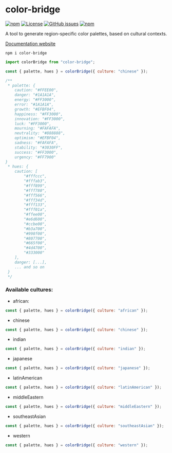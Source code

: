 # color-bridge

[![npm](https://img.shields.io/npm/v/color-bridge)](https://github.com/graphieros/color-bridge)
[![License](https://img.shields.io/badge/license-MIT-green)](https://github.com/graphieros/color-bridge?tab=MIT-1-ov-file#readme)
[![GitHub issues](https://img.shields.io/github/issues/graphieros/color-bridge)](https://github.com/graphieros/color-bridge/issues)
[![npm](https://img.shields.io/npm/dt/color-bridge)](https://github.com/graphieros/color-bridge)

A tool to generate region-specific color palettes, based on cultural contexts.

[Documentation website](https://color-bridge.graphieros.com/)

```
npm i color-bridge
```

```js
import colorBridge from "color-bridge";

const { palette, hues } = colorBridge({ culture: "chinese" });

/**
 * palette: {
    caution: "#FFEE00",
    danger: "#1A1A1A",
    energy: "#FF3000",
    error: "#1A1A1A",
    growth: "#EFBF04",
    happiness: "#FF3000",
    innovation: "#FF3000",
    luck: "#FF3000",
    mourning: "#FAFAFA",
    neutrality: "#888888",
    optimism: "#EFBF04",
    sadness: "#FAFAFA",
    stability: "#3030FF",
    success: "#FF3000",
    urgency: "#FF7900"
}
 * hues: {
    caution: [
        "#fffccc",
        "#fffab3",
        "#fff899",
        "#fff780",
        "#fff566",
        "#fff34d",
        "#fff133",
        "#fff01a",
        "#ffee00",
        "#e6d600",
        "#ccbe00",
        "#b3a700",
        "#998f00",
        "#807700",
        "#665f00",
        "#4d4700",
        "#333000"
    ],
    danger: [...],
    ... and so on
 } 
 */
```

### Available cultures:

- african:

```js
const { palette, hues } = colorBridge({ culture: "african" });
```

- chinese

```js
const { palette, hues } = colorBridge({ culture: "chinese" });
```

- indian

```js
const { palette, hues } = colorBridge({ culture: "indian" });
```

- japanese

```js
const { palette, hues } = colorBridge({ culture: "japanese" });
```

- latinAmerican

```js
const { palette, hues } = colorBridge({ culture: "latinAmerican" });
```

- middleEastern

```js
const { palette, hues } = colorBridge({ culture: "middleEastern" });
```

- southeastAsian

```js
const { palette, hues } = colorBridge({ culture: "southeastAsian" });
```

- western

```js
const { palette, hues } = colorBridge({ culture: "western" });
```
